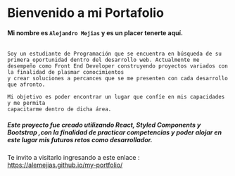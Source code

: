 # Bienvenido a mi Portafolio


#### Mi nombre es `Alejandro Mejias` y es un placer tenerte aquí.


```

Soy un estudiante de Programación que se encuentra en búsqueda de su primera oportunidad dentro del desarrollo web. Actualmente me desempeño como Front End Developer construyendo proyectos variados con la finalidad de plasmar conocimientos
y crear soluciones a percances que se me presenten con cada desarrollo que afronto.

Mi objetivo es poder encontrar un lugar que confíe en mis capacidades y me permita
capacitarme dentro de dicha área.

```
##### Este proyecto fue creado utilizando React, Styled Components y Bootstrap ,con la finalidad de practicar competencias y poder alojar en este lugar mis futuros retos como desarrollador.

Te invito a visitarlo ingresando a este enlace : https://alemejias.github.io/my-portfolio/

